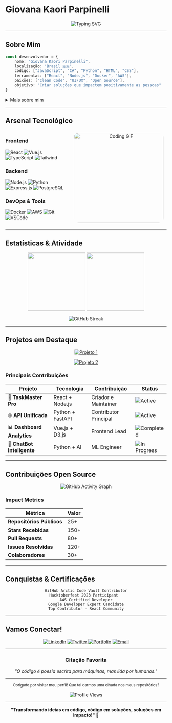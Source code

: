 # Giovana Kaori Parpinelli 

<div align="center">
  
![Typing SVG](https://readme-typing-svg.herokuapp.com?font=Fira+Code&weight=500&size=26&pause=1200&color=ff8451&background=FFF5F500&center=true&vCenter=true&width=650&lines=Desenvolvedora;Transformando+ideias+em+código;Olá!+Bem-vindo+ao+meu+universo!)

</div>

---

## Sobre Mim

```typescript
const desenvolvedor = {
    nome: "Giovana Kaori Parpinelli",
    localização: "Brasil 🇧🇷",
    código: ["JavaScript", "C#", "Python", "HTML", "CSS"],
    ferramentas: ["React", "Node.js", "Docker", "AWS"],
    paixões: ["Clean Code", "UI/UX", "Open Source"],
    objetivo: "Criar soluções que impactem positivamente as pessoas"
}
```

<details>
<summary>Mais sobre mim</summary>
<br>

Atualmente trabalhando em **projetos inovadores com React e Node.js**  
Aprendendo **Machine Learning e Cloud Architecture**  
Procuro colaborar em **projetos open source**  
Pergunte-me sobre **desenvolvimento web, APIs e arquitetura de software**  
Como me encontrar: **kaoriparpinelli@gmail.com**  
Fato curioso: **Adoro resolver problemas complexos com código elegante!**

</details>

---

## Arsenal Tecnológico

<div style="display: flex; align-items: center; justify-content: space-between;">

<div style="flex: 1; padding-right: 20px;">

### Frontend
![React](https://img.shields.io/badge/React-FFE4E6?style=for-the-badge&logo=react&logoColor=61DAFB)
![Vue.js](https://img.shields.io/badge/Vue.js-E6F7FF?style=for-the-badge&logo=vue.js&logoColor=4FC08D)
![TypeScript](https://img.shields.io/badge/TypeScript-F0E6FF?style=for-the-badge&logo=typescript&logoColor=3178C6)
![Tailwind](https://img.shields.io/badge/Tailwind_CSS-E6FFFA?style=for-the-badge&logo=tailwind-css&logoColor=06B6D4)

### Backend
![Node.js](https://img.shields.io/badge/Node.js-E6F7E6?style=for-the-badge&logo=node.js&logoColor=339933)
![Python](https://img.shields.io/badge/Python-FFF5E6?style=for-the-badge&logo=python&logoColor=3776AB)
![Express.js](https://img.shields.io/badge/Express.js-F5F5F5?style=for-the-badge&logo=express&logoColor=000000)
![PostgreSQL](https://img.shields.io/badge/PostgreSQL-E6F3FF?style=for-the-badge&logo=postgresql&logoColor=4169E1)

### DevOps & Tools
![Docker](https://img.shields.io/badge/Docker-E6F8FF?style=for-the-badge&logo=docker&logoColor=2496ED)
![AWS](https://img.shields.io/badge/AWS-FFF4E6?style=for-the-badge&logo=amazon-aws&logoColor=FF9900)
![Git](https://img.shields.io/badge/Git-FFE6E6?style=for-the-badge&logo=git&logoColor=F05032)
![VSCode](https://img.shields.io/badge/VS_Code-E6F0FF?style=for-the-badge&logo=visual-studio-code&logoColor=007ACC)

</div>

<div style="flex: 0 0 300px; text-align: center;">

<img src="[https://media.giphy.com/media/qgQUggAC3Pfv687qPC/giphy.gif](https://www.google.com/url?sa=i&url=https%3A%2F%2Fgithub.com%2FIndu-304%2FIndu-304&psig=AOvVaw2aeIkAZ3iINpP669CmV4__&ust=1751492247761000&source=images&cd=vfe&opi=89978449&ved=0CBQQjRxqFwoTCPjVxKLPnI4DFQAAAAAdAAAAABAE)" width="280" alt="Coding GIF" style="border-radius: 15px; filter: hue-rotate(320deg) saturate(0.7) brightness(1.1);"/>

</div>

</div>

---

## Estatísticas & Atividade

<div align="center">

<img height="180em" src="https://github-readme-stats.vercel.app/api?username=seuusername&show_icons=true&theme=radical&bg_color=0d1117&title_color=B794F6&text_color=A0AEC0&icon_color=81E6D9&border_color=2D3748"/>

<img height="180em" src="https://github-readme-stats.vercel.app/api/top-langs/?username=seuusername&layout=compact&theme=radical&bg_color=0d1117&title_color=B794F6&text_color=A0AEC0&border_color=2D3748"/>

</div>

<div align="center">

![GitHub Streak](https://github-readme-streak-stats.herokuapp.com/?user=seuusername&theme=radical&background=0d1117&ring=B794F6&fire=81E6D9&currStreakLabel=A0AEC0&border=2D3748)

</div>

---

## Projetos em Destaque

<div align="center">

[![Projeto 1](https://github-readme-stats.vercel.app/api/pin/?username=seuusername&repo=projeto-incrivel&theme=radical&bg_color=0d1117&title_color=B794F6&text_color=A0AEC0&icon_color=81E6D9&border_color=2D3748)](https://github.com/seuusername/projeto-incrivel)

[![Projeto 2](https://github-readme-stats.vercel.app/api/pin/?username=seuusername&repo=app-revolucionario&theme=radical&bg_color=0d1117&title_color=B794F6&text_color=A0AEC0&icon_color=81E6D9&border_color=2D3748)](https://github.com/seuusername/app-revolucionario)

</div>

### Principais Contribuições

| Projeto | Tecnologia | Contribuição | Status |
|---------|------------|--------------|--------|
| 🎯 **TaskMaster Pro** | React + Node.js | Criador e Maintainer | ![Active](https://img.shields.io/badge/Active-4AE54A?style=flat-square) |
| 🌐 **API Unificada** | Python + FastAPI | Contributor Principal | ![Active](https://img.shields.io/badge/Active-4AE54A?style=flat-square) |
| 📊 **Dashboard Analytics** | Vue.js + D3.js | Frontend Lead | ![Completed](https://img.shields.io/badge/Completed-54C7EC?style=flat-square) |
| 🤖 **ChatBot Inteligente** | Python + AI | ML Engineer | ![In Progress](https://img.shields.io/badge/In%20Progress-F6E96B?style=flat-square) |

---

## Contribuições Open Source

<div align="center">

![GitHub Activity Graph](https://github-readme-activity-graph.vercel.app/graph?username=seuusername&theme=redical&bg_color=0d1117&color=B794F6&line=81E6D9&point=A0AEC0&area=true&hide_border=true)

</div>

### Impact Metrics

<div align="center">

| Métrica | Valor |
|---------|-------|
| **Repositórios Públicos** | 25+ |
| **Stars Recebidas** | 150+ |
| **Pull Requests** | 80+ |
| **Issues Resolvidas** | 120+ |
| **Colaboradores** | 30+ |

</div>

---

## Conquistas & Certificações

<div align="center">

```
GitHub Arctic Code Vault Contributor
Hacktoberfest 2023 Participant  
AWS Certified Developer
Google Developer Expert Candidate
Top Contributor - React Community
```

</div>

---

## Vamos Conectar!

<div align="center">

[![LinkedIn](https://img.shields.io/badge/LinkedIn-E6F0FF?style=for-the-badge&logo=linkedin&logoColor=0077B5)](https://linkedin.com/in/seulinkedin)
[![Twitter](https://img.shields.io/badge/Twitter-E6F8FF?style=for-the-badge&logo=twitter&logoColor=1DA1F2)  ](https://twitter.com/seutwitter)
[![Portfolio](https://img.shields.io/badge/Portfolio-FFE6F0?style=for-the-badge&logo=firefox&logoColor=FF4154)](https://seuportfolio.com)
[![Email](https://img.shields.io/badge/Email-FFF0E6?style=for-the-badge&logo=gmail&logoColor=D14836)](mailto:seu-email@exemplo.com)

</div>

---

<div align="center">

### Citação Favorita

*"O código é poesia escrita para máquinas, mas lida por humanos."*

---

<sub>Obrigado por visitar meu perfil! Que tal darmos uma olhada nos meus repositórios?</sub>

![Profile Views](https://komarev.com/ghpvc/?username=seuusername&color=B794F6&style=flat-square&label=Visitantes)

</div>

---

<div align="center">

**"Transformando ideias em código, código em soluções, soluções em impacto!" 🚀**

</div>

<!-- 
    Easter Egg: Se você chegou até aqui, você é incrível! 
    Este README foi criado com muito carinho e atenção aos detalhes
    Sinta-se livre para usar como inspiração para o seu próprio perfil
-->
